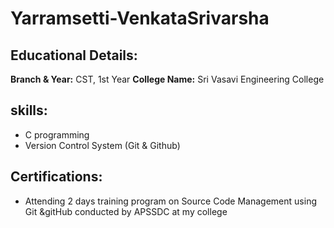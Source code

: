 # Yarramsetti-VenkataSrivarsha
## Educational Details:
**Branch & Year:** CST, 1st Year
**College Name:** Sri Vasavi Engineering College
## skills:
- C programming
- Version Control System (Git & Github)
## Certifications:
- Attending 2 days training program on Source Code Management using Git &gitHub conducted by APSSDC at my college
